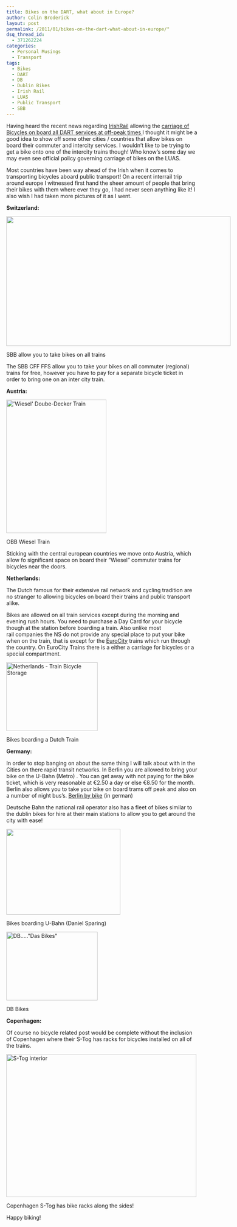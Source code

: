 ```yaml
---
title: Bikes on the DART, what about in Europe?
author: Colin Broderick
layout: post
permalink: /2011/01/bikes-on-the-dart-what-about-in-europe/"
dsq_thread_id:
  - 371262224
categories:
  - Personal Musings
  - Transport
tags:
  - Bikes
  - DART
  - DB
  - Dublin Bikes
  - Irish Rail
  - LUAS
  - Public Transport
  - SBB
---
```

Having heard the recent news regarding [IrishRail][1] allowing the [carriage of Bicycles on board all DART services at off-peak times ][2]I thought it might be a good idea to show off some other cities / countries that allow bikes on board their commuter and intercity services. I wouldn&#8217;t like to be trying to get a bike onto one of the intercity trains though! Who know&#8217;s some day we may even see official policy governing carriage of bikes on the LUAS.



Most countries have been way ahead of the Irish when it comes to transporting bicycles aboard public transport! On a recent interrail trip around europe I witnessed first hand the sheer amount of people that bring their bikes with them where ever they go, I had never seen anything like it! I also wish I had taken more pictures of it as I went.

**Switzerland:**

<div id="attachment_1254" class="wp-caption aligncenter" style="width: 600px">
  <a href="{{site.baseurl}}/wp-content/uploads/2011/01/SwissCommuterTrainweb.jpg"><img class="size-large wp-image-1254 " title="Swiss Commuter Train" src="{{site.baseurl}}/wp-content/uploads/2011/01/SwissCommuterTrainweb-1024x590.jpg" alt="" width="590" height="340" /></a><p class="wp-caption-text">
    SBB allow you to take bikes on all trains
  </p>
</div>

The SBB CFF FFS allow you to take your bikes on all commuter (regional) trains for free, however you have to pay for a separate bicycle ticket in order to bring one on an inter city train.

**Austria:**

<div class="wp-caption alignnone" style="width: 273px">
  <a title="'Wiesel' Doube-Decker Train by simononly, on Flickr" href="http://www.flickr.com/photos/simononly/3555899473/"><img src="http://farm4.static.flickr.com/3330/3555899473_318418299b.jpg" alt="'Wiesel' Doube-Decker Train" width="263" height="350" /></a><p class="wp-caption-text">
    OBB Wiesel Train
  </p>
</div>

Sticking with the central european countries we move onto Austria, which allow fo significant space on board their &#8220;Wiesel&#8221; commuter trains for bicycles near the doors.

**Netherlands:**

The Dutch famous for their extensive rail network and cycling tradition are no stranger to allowing bicycles on board their trains and public transport alike.

Bikes are allowed on all train services except during the morning and evening rush hours. You need to purchase a Day Card for your bicycle though at the station before boarding a train. Also unlike most rail companies the NS do not provide any special place to put your bike when on the train, that is except for the [EuroCity][3] trains which run through the country. On EuroCity Trains there is a either a carriage for bicycles or a special compartment.

<div class="wp-caption alignnone" style="width: 250px">
  <a title="Netherlands - Train Bicycle Storage by Cyclemania, on Flickr" href="http://www.flickr.com/photos/cyclemania/2892725641/"><img src="http://farm4.static.flickr.com/3045/2892725641_d47834696d_m.jpg" alt="Netherlands - Train Bicycle Storage" width="240" height="180" /></a><p class="wp-caption-text">
    Bikes boarding a Dutch Train
  </p>
</div>

**Germany:**

In order to stop banging on about the same thing I will talk about with in the Cities on there rapid transit networks. In Berlin you are allowed to bring your bike on the U-Bahn (Metro) . You can get away with not paying for the bike ticket, which is very reasonable at €2.50 a day or else €8.50 for the month. Berlin also allows you to take your bike on board trams off peak and also on a number of night bus&#8217;s. [Berlin by bike][4] (in german)

Deutsche Bahn the national rail operator also has a fleet of bikes similar to the dublin bikes for hire at their main stations to allow you to get around the city with ease!

<div class="wp-caption alignright" style="width: 310px">
  <a href="http://railzone.nl/2010/09/innotrans-photos/"><img src="http://railzone.nl/wordpress/wp-content/uploads/2010/09/IMG_6033-300x225.jpg" alt="" width="300" height="225" /></a><p class="wp-caption-text">
    Bikes boarding U-Bahn (Daniel Sparing)
  </p>
</div>

<div class="wp-caption alignleft" style="width: 250px">
  <a title="DB.....&quot;Das Bikes&quot; by Hazboy, on Flickr" href="http://www.flickr.com/photos/hazboy/3569741211/"><img src="http://farm4.static.flickr.com/3664/3569741211_04a08a1d77_m.jpg" alt="DB.....&quot;Das Bikes&quot;" width="240" height="180" /></a><p class="wp-caption-text">
    DB Bikes
  </p>
</div>

**Copenhagen:**

Of course no bicycle related post would be complete without the inclusion of Copenhagen where their S-Tog has racks for bicycles installed on all of the trains.

<div class="wp-caption alignnone" style="width: 510px">
  <a title="S-Tog interior by Daniel Sparing, on Flickr" href="http://www.flickr.com/photos/spag85/4290767661/"><img src="http://farm5.static.flickr.com/4058/4290767661_dd461d5966.jpg" alt="S-Tog interior" width="500" height="375" /></a><p class="wp-caption-text">
    Copenhagen S-Tog has bike racks along the sides!
  </p>
</div>

Happy biking!



 [1]: http://irishrail.ie
 [2]: https://www.irishrail.ie/home/railRewardsLoyalty.asp
 [3]: http://en.wikipedia.org/wiki/EuroCity
 [4]: http://www.stadtentwicklung.berlin.de/verkehr/mobil/fahrrad/bus_bahn/